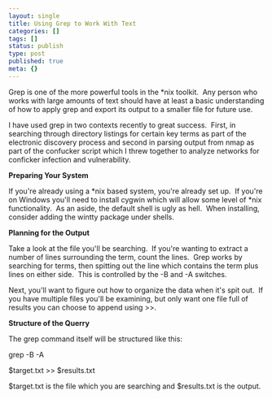 ```yaml
---
layout: single
title: Using Grep to Work With Text
categories: []
tags: []
status: publish
type: post
published: true
meta: {}
---
```

Grep is one of the more powerful tools in the *nix toolkit.  Any person who works with large amounts of text should have at least a basic understanding of how to apply grep and export its output to a smaller file for future use.


I have used grep in two contexts recently to great success.  First, in searching through directory listings for certain key terms as part of the electronic discovery process and second in parsing output from nmap as part of the confucker script which I threw together to analyze networks for conficker infection and vulnerability.


**Preparing Your System**


If you're already using a *nix based system, you're already set up.  If you're on Windows you'll need to install cygwin which will allow some level of *nix functionality.  As an aside, the default shell is ugly as hell.  When installing, consider adding the wintty package under shells.


**Planning for the Output**


Take a look at the file you'll be searching.  If you're wanting to extract a number of lines surrounding the term, count the lines.  Grep works by searching for terms, then spitting out the line which contains the term plus lines on either side.  This is controlled by the -B and -A switches.


Next, you'll want to figure out how to organize the data when it's spit out.  If you have multiple files you'll be examining, but only want one file full of results you can choose to append using >>.  


**Structure of the Querry**


The grep command itself will be structured like this: 



grep -B <lines to copy before term> -A <lines to copy after term> <search term> $target.txt >> $results.txt 


$target.txt is the file which you are searching and $results.txt is the output.
